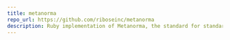 ```yaml
---
title: metanorma
repo_url: https://github.com/riboseinc/metanorma
description: Ruby implementation of Metanorma, the standard for standards.
---
```

